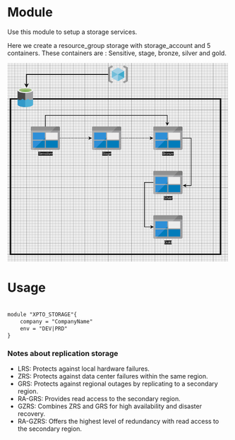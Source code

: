
# Module
Use this module to setup a storage services.<br>

Here we create a resource_group storage with storage_account and 5 containers.
These containers are : Sensitive, stage, bronze, silver and gold.

<img src="/docs/asset/img/module-storage-output-v2.png" width="500" height="450"/>

# Usage

```hcl

module "XPTO_STORAGE"{
    company = "CompanyName"
    env = "DEV|PRD"
}
```

### Notes about replication storage
- LRS: Protects against local hardware failures.
- ZRS: Protects against data center failures within the same region.
- GRS: Protects against regional outages by replicating to a secondary region.
- RA-GRS: Provides read access to the secondary region.
- GZRS: Combines ZRS and GRS for high availability and disaster recovery.
- RA-GZRS: Offers the highest level of redundancy with read access to the secondary region.